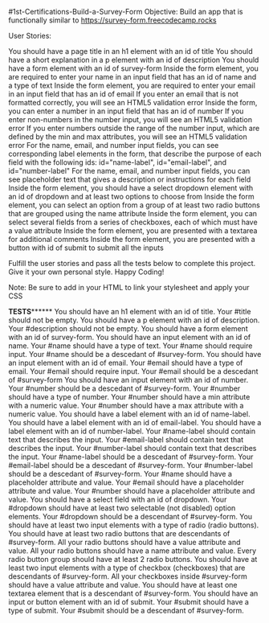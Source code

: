 #1st-Certifications-Build-a-Survey-Form
Objective: Build an app that is functionally similar to https://survey-form.freecodecamp.rocks

User Stories:

You should have a page title in an h1 element with an id of title
You should have a short explanation in a p element with an id of description
You should have a form element with an id of survey-form
Inside the form element, you are required to enter your name in an input field that has an id of name and a type of text
Inside the form element, you are required to enter your email in an input field that has an id of email
If you enter an email that is not formatted correctly, you will see an HTML5 validation error
Inside the form, you can enter a number in an input field that has an id of number
If you enter non-numbers in the number input, you will see an HTML5 validation error
If you enter numbers outside the range of the number input, which are defined by the min and max attributes, you will see an HTML5 validation error
For the name, email, and number input fields, you can see corresponding label elements in the form, that describe the purpose of each field with the following ids: id="name-label", id="email-label", and id="number-label"
For the name, email, and number input fields, you can see placeholder text that gives a description or instructions for each field
Inside the form element, you should have a select dropdown element with an id of dropdown and at least two options to choose from
Inside the form element, you can select an option from a group of at least two radio buttons that are grouped using the name attribute
Inside the form element, you can select several fields from a series of checkboxes, each of which must have a value attribute
Inside the form element, you are presented with a textarea for additional comments
Inside the form element, you are presented with a button with id of submit to submit all the inputs



Fulfill the user stories and pass all the tests below to complete this project. Give it your own personal style. Happy Coding!

Note: Be sure to add <link rel="stylesheet" href="styles.css"> in your HTML to link your stylesheet and apply your CSS



************TESTS******************
You should have an h1 element with an id of title.
Your #title should not be empty.
You should have a p element with an id of description.
Your #description should not be empty.
You should have a form element with an id of survey-form.
You should have an input element with an id of name.
Your #name should have a type of text.
Your #name should require input.
Your #name should be a descedant of #survey-form.
You should have an input element with an id of email.
Your #email should have a type of email.
Your #email should require input.
Your #email should be a descedant of #survey-form
You should have an input element with an id of number.
Your #number should be a descedant of #survey-form.
Your #number should have a type of number.
Your #number should have a min attribute with a numeric value.
Your #number should have a max attribute with a numeric value.
You should have a label element with an id of name-label.
You should have a label element with an id of email-label.
You should have a label element with an id of number-label.
Your #name-label should contain text that describes the input.
Your #email-label should contain text that describes the input.
Your #number-label should contain text that describes the input.
Your #name-label should be a descedant of #survey-form.
Your #email-label should be a descedant of #survey-form.
Your #number-label should be a descedant of #survey-form.
Your #name should have a placeholder attribute and value.
Your #email should have a placeholder attribute and value.
Your #number should have a placeholder attribute and value.
You should have a select field with an id of dropdown.
Your #dropdown should have at least two selectable (not disabled) option elements.
Your #dropdown should be a descendant of #survey-form.
You should have at least two input elements with a type of radio (radio buttons).
You should have at least two radio buttons that are descendants of #survey-form.
All your radio buttons should have a value attribute and value.
All your radio buttons should have a name attribute and value.
Every radio button group should have at least 2 radio buttons.
You should have at least two input elements with a type of checkbox (checkboxes) that are descendants of #survey-form.
All your checkboxes inside #survey-form should have a value attribute and value.
You should have at least one textarea element that is a descendant of #survey-form.
You should have an input or button element with an id of submit.
Your #submit should have a type of submit.
Your #submit should be a descendant of #survey-form.
